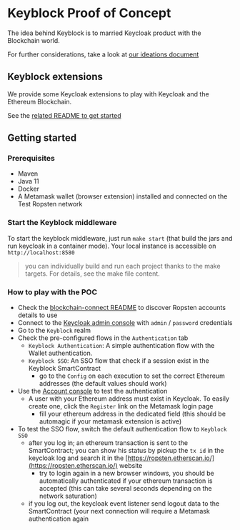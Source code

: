 # Keyblock Proof of Concept

The idea behind Keyblock is to married Keycloak product with the Blockchain world.

For further considerations, take a look at [our ideations document](docs/README.md)

## Keyblock extensions

We provide some Keycloak extensions to play with Keycloak and the Ethereum Blockchain.

See the [related README to get started](java/keycloak-extensions/README.md)

## Getting started

### Prerequisites

- Maven
- Java 11
- Docker
- A Metamask wallet (browser extension) installed and connected on the Test Ropsten network

### Start the Keyblock middleware

To start the keyblock middleware, just run `make start` (that build the jars and run keycloak in a container mode). Your local instance is accessible on `http://localhost:8580`

> you can individually build and run each project thanks to the make targets. For details, see the make file content.


### How to play with the POC

- Check the [blockchain-connect README](java/blockchain-connector/README.md) to discover Ropsten accounts details to use
- Connect to the [Keycloak admin console](`http://localhost:8580`) with `admin` / `password` credentials
- Go to the `Keyblock` realm
- Check the pre-configured flows in the `Authentication` tab
  - `Keyblock Authentication`: A simple authentication flow with the Wallet authentication. 
  - `Keyblock SSO`: An SSO flow that check if a session exist in the Keyblock SmartContract
    - go to the `Config` on each execution to set the correct Ethereum addresses (the default values should work) 
- Use the [Account console](http://localhost:8580/auth/realms/Keyblock/account/) to test the authentication
  - A user with your Ethereum address must exist in Keycloak. To easily create one, click the `Register` link on the Metamask login page
    - fill your ethereum address in the dedicated field (this should be automagic if your metamask extension is active)
- To test the SSO flow, switch the default authentication flow to `Keyblock SSO`
  - after you log in; an ethereum transaction is sent to the SmartContract; you can show his status by pickup the `tx id` in the keycloak log and search it in the [https://ropsten.etherscan.io/](https://ropsten.etherscan.io/) website
    - try to login again in a new browser windows, you should be automatically authenticated if your ethereum transaction is accepted (this can take several seconds depending on the network saturation)
  - if you log out, the keycloak event listener send logout data to the SmartContract (your next connection will require a Metamask authentication again


